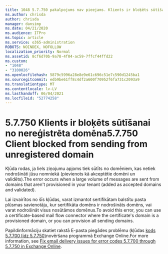 ```yaml
---
title: 1048 5.7.750 pakalpojums nav pieejams. Klients ir bloķēts sūtīšanai no nereģistrētiem domēniem
ms.author: chrisda
author: chrisda
manager: dansimp
ms.date: 04/21/2020
ms.audience: ITPro
ms.topic: article
ms.service: o365-administration
ROBOTS: NOINDEX, NOFOLLOW
localization_priority: Normal
ms.assetid: 8cf6d70b-9a78-4f04-ac59-7ffcf44ffd22
ms.custom:
- "1048"
- "3100026"
ms.openlocfilehash: 5879c5996a28e8e9e61c696c51e7c590d1245ba1
ms.sourcegitcommit: edb9be61ff8c4df2a600f70952f6fa731c2093a9
ms.translationtype: MT
ms.contentlocale: lv-LV
ms.lasthandoff: 06/04/2021
ms.locfileid: "52774258"
---
```

# <a name="57750-client-blocked-from-sending-from-unregistered-domain"></a><span data-ttu-id="08637-103">5.7.750 Klients ir bloķēts sūtīšanai no nereģistrēta domēna</span><span class="sxs-lookup"><span data-stu-id="08637-103">5.7.750 Client blocked from sending from unregistered domain</span></span>

<span data-ttu-id="08637-104">Kļūda rodas, ja liels ziņojumu apjoms tiek sūtīts no domēniem, kas netiek nodrošināti jūsu nomniekā (pievienots kā akceptētie domēni un validēts).</span><span class="sxs-lookup"><span data-stu-id="08637-104">The error occurs when a large volume of messages are sent from domains that aren't provisioned in your tenant (added as accepted domains and validated).</span></span>

<span data-ttu-id="08637-105">Lai izvairītos no šīs kļūdas, varat izmantot sertifikātam balstītu pasta plūsmas savienotāju, kur sertifikāta domēns ir nodrošināts domēns, vai varat nodrošināt visus nosūtāmos domēnus.</span><span class="sxs-lookup"><span data-stu-id="08637-105">To avoid this error, you can use a certificate-based mail flow connector where the certificate's domain is a provisioned domain, or you can provision all sending domains.</span></span>

<span data-ttu-id="08637-106">Papildinformāciju skatiet rakstā E-pasta piegādes problēmu (kļūdas [kods 5.7.700 līdz 5.7.750)](https://go.microsoft.com/fwlink/?linkid=2164955)novēršana programmā Exchange Online.</span><span class="sxs-lookup"><span data-stu-id="08637-106">For more information, see [Fix email delivery issues for error codes 5.7.700 through 5.7.750 in Exchange Online](https://go.microsoft.com/fwlink/?linkid=2164955).</span></span>